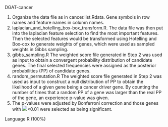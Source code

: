 DGAT-cancer
1.	Organize the data file as in cancer.list.Rdata. Gene symbols in row names and feature names in column names.
2.	laplacian_and_hotelling_box-box_transform.R. 
The data file was then put into the laplacian feature selection to find the most important features. Then the selected features would be transformed using Hotelling and Box-cox to generate weights of genes, which were used as sampled weights in Gibbs sampling.
3.	gibbs_sampling.R
The weighted score file generated in Step 2 was used as input to obtain a convergent probability distribution of candidate genes. The final selected frequencies were assigned as the posterior probabilities (PP) of candidate genes.
4.	random_permutation.R
The weighted score file generated in Step 2 was used as input to construct a null distribution of PP to obtain the likelihood of a given gene being a cancer driver gene. By counting the number of times that a random PP of a gene was larger than the real PP of the gene, an experience p-value was given. 
5.	The p-values were adjusted by Bonferroni correction and those genes with ![](https://latex.codecogs.com/svg.image?p_{adj})<0.01 were selected as being significant.

Language
R (100%)
